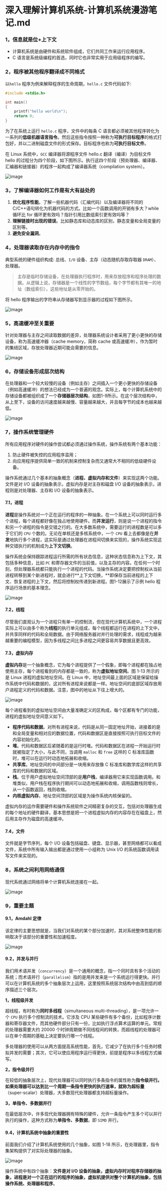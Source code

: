 # 深入理解计算机系统-计算机系统漫游笔记.md
### 1，信息就是位+上下文
* 计算机系统是由硬件和系统软件组成，它们共同工作来运行应用程序。
* C 语言是系统级编程的首选，同时它也非常实用于应用级程序的编写。

### 2，程序被其他程序翻译成不同格式
以`hello` 程序为例来解释程序的生命周期，`hello.c` 文件代码如下:

```cpp
#include <stdio.h>

int main()
{
    printf("hello world\n");
    return 0;
}
```
为了在系统上运行 `hello.c` 程序，文件中的每条 C 语言都必须被其他程序转化为一系列的**低级机器语言指令**。然后这些指令按照一种称为**可执行目标程序**的格式打包好，并以二进制磁盘文件的形式保存。目标程序也称为**可执行目标文件**。

在 Linux 系统中，`GCC` 编译器将源程序文件 hello.c 翻译（编译）为目标文件 hello 的过程分为四个阶段，如下图所示。执行这四个阶段（预处理器、编译器、汇编器和链接器）的程序一起构成了编译器系统（compilation system）。

![image](images/4q85EDFxENMJTUnhcQydhZR73dgCwmC-YCm8qgzRTiw.png)

### 3，了解编译器如何工作是有大有益处的
1. **优化程序性能**。了解一些机器代码（汇编代码）以及编译器将不同的 C/C++语句转化为机器代码的方式。比如一个函数调用的开销有多大？while 循环比 for 循环更有效吗？指针引用比数组索引更有效吗等？
2. **理解链接时出现的错误**。比如静态库和动态库的区别，静态变量和全局变量的区别等。
3. **避免安全漏洞**。

### 4，处理器读取存在内存中的指令
典型系统的硬件组织构成: 总线、`I/O` 设备、主存（动态随机存取存取器 `DRAM`）、处理器。

> 主存是临时存储设备，在处理器执行程序时，用来存放程序和程序处理的数据。从逻辑上说，存储器是一个线性的字节数组，每个字节都有其唯一的地址（数组索引），这些地址是从零开始的。

将 hello 程序输出的字符串从存储器写到显示器的过程如下图所示。

![image](images/jNMMhByUJX6mgnQXa06ieKCNof94Uh4cExDepVFSI3Q.png)

### 5，高速缓冲至关重要
针对处理器与主存之间读取数据的差异，处理器系统设计者采用了更小更快的存储设备，称为高速缓冲器（cache memory，简称 cache 或高速缓冲），作为暂时的集结区域，存放处理器近期可能会需要的信息。

![image](images/ImONa4Ylt2sGRON7xzuR4GPLsH0eNnPp2DdynYWZJwY.png)

### 6，存储设备形成层次结构
在处理器和一个较大较慢的设备（例如主存）之间插入一个更小更快的存储设备（例如高速缓冲）的想法已经成为一个普遍的观念。实际上，每个计算机系统中的存储设备都被组织成了一个**存储器层次结构**，如图1-9所示。在这个层次结构中，从上至下，设备的访问速度越来越慢、容量越来越大，并且每字节的成本也越来越低。

![image](images/5kUNCag6pjUpDjf8l64j0yLLtWY8y06CCLQoVlVs7s0.png)

### 7，操作系统管理硬件
所有应用程序对硬件的操作尝试都必须通过操作系统，操作系统有两个基本功能：

1. 防止硬件被失控的应用程序滥用；
2. 向应用程序提供简单一致的机制来控制复杂而又通常大不相同的低级硬件设备。

操作系统通过几个基本的抽象概念（**进程、虚拟内存和文件**）来实现这两个功能。文件是对 I/O 设备的抽象表示，虚拟内存是对主存和磁盘 I/O 设备的抽象表示，进程则是对处理器、主存和 I/O 设备的抽象表示。

#### 7.1，进程
**进程**是操作系统对一个正在运行的程序的一种抽象。在一个系统上可以同时运行多个进程，每个进程都好像在独占地使用硬件。而**并发运行**，则是说一个进程的指令和另一个进程的指令是交错之行的。在大多数系统中，需要运行的进程数是可以多于它们的 `CPU` 个数的。无论在单核还是多核系统中，一个 `CPU` 看上去都像是在**并发**地执行多个进程，这实际是通过处理器在进程间切换来实现的，操作系统实现这种交错执行的机制成为**上下文切换**。

操作系统会保持跟踪进程运行所需的所有状态信息，这种状态信息称为上下文，其包括多种信息，比如 `PC` 和寄存器文件的当前值，以及主存的内容。在任何一个时刻，但处理器系统都只能执行一个进程的代码。当操作系统决定要把控制权从当前进程转移到某个新进程时，就会进行**上下文切换，**即保存当前进程的上下文、恢复进程的上下文，然后将控制权传递到新进程。图1-12展示了示例 hello 程序运行场景的基本理念。

![image](images/PMxiwceVcvQ8THubjichY3PkaA4WqwpGK4yh-jL24n8.png)

#### 7.2，线程
尽管我们直观认为一个进程只有单一的控制流，但在现代计算机系统中，一个进程实际上可以由多个称为**线程**的执行单元组成，每个线程都运行在进程的上下文中，并共享同样的代码和全局数据。由于网络服务器对并行处理的需求，线程成为越来越重要的编程模型，因为多线程之间比多进程之间更容易共享数据且更高效。

#### 7.3，虚拟内存
**虚拟内存**是一个抽象概念，它为每个进程提供了一个假象，即每个进程都在独占地使用主存，每个进程看到的内存都是一致的，称为**虚拟地址空间**。图 1-13 所示的是 Linux 进程的虚拟地址空间。在 Linux 中，地址空间最上面的区域是保留给操作系统中代码和数据的，这对所有进程来说都是一样。地址空间的底部区域存放用户进程定义的代码和数据。注意，图中的地址从下往上增大的。

![image](images/CNLtOP_LRbWvOvz83RuknMO2cFOCFDQX76sHKRMIerA.png)

每个进程看到的虚拟地址空间由大量准确定义的区构成，每个区都有专门的功能，进程的虚拟地址空间意义如下。

* **程序代码和数据**。对所有进程来说，代码是从同一固定地址开始，进接着的是和全局变量和相对应的数据位置，代码和数据区是直接按照可执行目标文件的内容初始化的。
* **堆**。代码和数据区后紧随着的是运行时堆。代码和数据区在进程一开始运行时就被指定了大小，与此不同，当调用 `malloc` 和 `free` 这样的 C 标准库函数时，堆可以在运行时动态地拓展和收缩。
* **共享库**。地址空间的中间部分是一块用来存放像 C 标准库和数学库这样的共享库的代码和数据的区域。
* **栈**。位于用户虚拟地址空间顶部的是**用户栈**，编译器用它来实现函数调用。和堆类似，用户栈在程序执行期间可以动态地拓展和收缩，调用函数栈则增长，从一个函数返回，栈则收缩。
* **内核虚拟内存**。地址空间顶部的区域是为操作系统内核保留的。

虚拟内存的运作需要硬件和操作系统软件之间精密复杂的交互，包括对处理器生成的每个地址的硬件翻译，基本思想是把一个进程虚拟内存的内容存在在磁盘上，然后用主存作为磁盘的高速缓冲。

#### 7.4，文件
文件就是字节序列，每个 I/O 设备包括磁盘、键盘、显示器，甚至网络都可以看成文件，系统中所有输入输出都是通过使用一小组称为 Unix I/O 的系统函数调用读写文件来实现的。

### 8，系统之间利用网络通信
现代系统通过网络将单个计算机系统连接在一起。

![image](images/TpNXGmzm8PkOUDCgf5Zyyac0QuLMa-O1tL4DQ0TuE-g.png)

### 9，重要主题
#### 9.1，Amdahl 定律
该定律的主要思想就是，当我们对系统的某个部分加速时，其对系统整体性能的影响取决于该部分的重要性和加速程度。

![image](images/t18gr2bkMba5q2g5z9rRrjWcjBARJ_la_zU8Z2VX06M.png)

#### 9.2，并发与并行
我们用术语并发（`concurrency`）是一个通用的概念，指一个同时具有多个活动的系统；而术语并行（`parallelism`）指的是用并发来是一个系统运行得更快。并行可以在计算机系统的多个抽象层次上运用，这里按照系统层次结构中由高到低的顺序描述三个层次。

**1，线程级并发**

超线程，有时称为**同时多线程**（simultaneous multi-threading），是一项允许一个 `CPU` 执行多个控制流的技术。它涉及 CPU 某些硬件有多个备份，比如程序计数器和寄存器文件，而其他硬件部分只有一份，比如执行浮点算术运算的单元。常规的处理器需要大约 20000 个时钟周期做不同线程间的转换，而超线程的处理器可以在单个周期的基础上决定要执行哪一个线程。

多处理器的使用可以从两方面提高系统性能，首先，它减少了在执行多个任务时模拟并发的需要；其次，它可以使应用程序运行得更快，前提是程序以多线程方式编写。

**2，指令级并行**

在较低的抽象层次上，现代处理器可以同时执行多条指令的属性称为**指令级并行。**如果处理器可以达到比一个周期一条指令更快的执行速率，就称为**超标量**（super-scalar）处理器，大多数现代处理器都支持超标量操作。

**3，单指令、多数据并行**

在最低层次中，许多现代处理器拥有特殊的硬件，允许一条指令产生多个可以并行执行的操作，这种方式称为**单指令、多数据**，即 `SIMD` 并行。

#### 9.4，计算机系统中抽象的重要性
前面我们介绍了计算机系统使用的几个抽象，如图 1-18 所示，在处理器里，指令集架构提供了对实际处理器的抽象。

![image](images/mUJJs9almEPtVReVTMkTpLWDnrPPkiAGN5lcJ7ok94k.png)

操作系统中有四个抽象：**文件是对 I/O 设备的抽象，虚拟内存时对程序存储器的抽象，进程是对一个正在运行的程序的抽象，虚拟机提供对整个计算机的抽象，包括操作系统、处理器和程序**。





